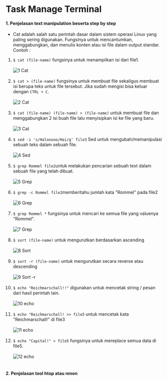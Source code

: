 # Task Manage Terminal
#### 1. Penjelasan text manipulation beserta step by step
- Cat adalah salah satu perintah dasar dalam sistem operasi Linux yang paling sering digunakan. Fungsinya untuk mencantumkan, menggabungkan, dan menulis konten atau isi file dalam output standar.<br/>
 Contoh :<br/>
 1. ``$ cat (file-name)`` fungsinya untuk menampilkan isi dari file1.<br/><br/>![1  Cat](https://github.com/darblietz/devops17-dumbways--M-Yusuf-Haidar-Week-2-Manage-Terminal/assets/98991080/abc8cd89-db32-4ac5-a5db-a78de658b476)<br/><br/>
 2. ``$ cat > (file-name)`` fungsinya untuk membuat file sekaligus membuat isi berupa teks untuk file tersebut. Jika sudah mengisi bisa keluar dengan ``CTRL + C``.<br/><br/>![2  Cat](https://github.com/darblietz/devops17-dumbways--M-Yusuf-Haidar-Week-2-Manage-Terminal/assets/98991080/b14f7c40-6876-40e4-ac7c-82a3283fb24a)<br/><br/>
 3. ``$ cat (file-name) (file-name) > (file-name)`` untuk membuat file dan menggabungkan 2 isi buah file lalu menyisipkan isi ke file yang baru.<br/><br/>![3  Cat](https://github.com/darblietz/devops17-dumbways--M-Yusuf-Haidar-Week-2-Manage-Terminal/assets/98991080/7e489aad-4bcc-42b4-adb8-63e1268462e6)<br/><br/>
 4. ``$ sed -i 's/Halooooo/Hai/g' file3`` Sed untuk mengubah/memanipulasi sebuah teks dalam sebuah file.<br/><br/>![4  Sed](https://github.com/darblietz/devops17-dumbways--M-Yusuf-Haidar-Week-2-Manage-Terminal/assets/98991080/fe32ce84-a9ef-4c9f-b79b-d30711df3c4b)<br/><br/>
 5. ``$ grep Rommel file2``untuk melakukan pencarian sebuah text dalam sebuah file yang telah dibuat.<br/><br/>![5  Grep](https://github.com/darblietz/devops17-dumbways--M-Yusuf-Haidar-Week-2-Manage-Terminal/assets/98991080/c3e89fb2-2594-4e2c-bc19-d1d2ea2ee07a)<br/><br/>
 6. ``$ grep -c Rommel file2``memberitahu jumlah kata "Rommel" pada file2<br/><br/>![6  Grep](https://github.com/darblietz/devops17-dumbways--M-Yusuf-Haidar-Week-2-Manage-Terminal/assets/98991080/f5b0a67d-a493-41f7-869f-b9d4bb6a363b)<br/><br/>
 7. ``$ grep Rommel *`` fungsinya untuk mencari ke semua file yang valuenya "Rommel".<br/><br/>![7  Grep](https://github.com/darblietz/devops17-dumbways--M-Yusuf-Haidar-Week-2-Manage-Terminal/assets/98991080/51d2ffc0-d4ec-4897-8a1d-c4247e5d46d3)<br/><br/>
 8. ``$ sort (file-name)`` untuk mengurutkan berdasarkan ascending<br/><br/>![8  Sort](https://github.com/darblietz/devops17-dumbways--M-Yusuf-Haidar-Week-2-Manage-Terminal/assets/98991080/55aee661-ab7c-47d8-be8c-c53aaf51a86d)<br/><br/>
 9. ``$ sort -r (file-name)`` untuk mengurutkan secara reverse atau descending <br/><br/>![9  Sort -r](https://github.com/darblietz/devops17-dumbways--M-Yusuf-Haidar-Week-2-Manage-Terminal/assets/98991080/d0810781-67d2-42fb-9cd7-7f07181e31ae)<br/><br/>
 10. ``$ echo "Reichmarschall!!"`` digunakan untuk mencetak string / pesan dari hasil perintah lain.<br/><br/>![10  echo](https://github.com/darblietz/devops17-dumbways--M-Yusuf-Haidar-Week-2-Manage-Terminal/assets/98991080/7c275936-b608-4903-a698-f345bee5440d)<br/><br/>
 11. ``$ echo "Reichmarschall! >> file5`` untuk mencetak kata "Reichmarschall!" di file3<br/><br/>![11  echo](https://github.com/darblietz/devops17-dumbways--M-Yusuf-Haidar-Week-2-Manage-Terminal/assets/98991080/1e61855a-8b13-4349-b57d-b57ff3566e2e)<br/><br/>
 12. ``$ echo "Capital!" > file5`` fungsinya untuk mereplace semua data di file5.<br/><br/>![12  echo](https://github.com/darblietz/devops17-dumbways--M-Yusuf-Haidar-Week-2-Manage-Terminal/assets/98991080/166f0084-5709-4e3c-812c-2ed288496b9a)<br/><br/>
 

 









#### 2. Penjelasan tool htop atau nmon
